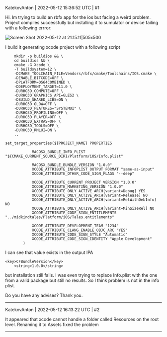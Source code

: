 KatekovAnton | 2022-05-12 15:36:52 UTC | #1

Hi. Im trying to build an rbfx app for the ios but facing a weird problem. Project compiles successfully but installing it to sumulator or device failing with a following errror:

![Screen Shot 2022-05-12 at 21.15.11|505x500](upload://uTA77iJWFxO9MscUUuIk3QMwJCB.png)

I build it generating xcode project with a following script

```
	mkdir -p buildios && \
	cd buildios && \
	cmake -G Xcode \
	-T buildsystem=12 \
	-DCMAKE_TOOLCHAIN_FILE=Vendors/rbfx/cmake/Toolchains/IOS.cmake \
	-DENABLE_BITCODE=OFF \
	-DPLATFORM=OS64COMBINED \
	-DDEPLOYMENT_TARGET=11.0 \
	-DURHO3D_COMPUTE=OFF \
	-DURHO3D_GRAPHICS_API=GLES2 \
	-DBUILD_SHARED_LIBS=ON \
	-DURHO3D_GLOW=OFF \
	-DURHO3D_FEATURES="SYSTEMUI" \
	-DURHO3D_PROFILING=OFF \
	-DURHO3D_PLAYER=OFF \
	-DURHO3D_EXTRAS=OFF \
	-DURHO3D_TOOLS=OFF \
	-DURHO3D_RMLUI=ON \
	..
```


```
set_target_properties(${PROJECT_NAME} PROPERTIES 

            MACOSX_BUNDLE_INFO_PLIST "${CMAKE_CURRENT_SOURCE_DIR}/Platform/iOS/Info.plist"

            MACOSX_BUNDLE_BUNDLE_VERSION "1.0.0"
            XCODE_ATTRIBUTE_INFOPLIST_OUTPUT_FORMAT "same-as-input"
            XCODE_ATTRIBUTE_OTHER_CODE_SIGN_FLAGS "--deep"
            
            XCODE_ATTRIBUTE_CURRENT_PROJECT_VERSION "1.0.0"
            XCODE_ATTRIBUTE_MARKETING_VERSION "1.0.0"
            XCODE_ATTRIBUTE_ONLY_ACTIVE_ARCH[variant=Debug] YES
            XCODE_ATTRIBUTE_ONLY_ACTIVE_ARCH[variant=Release] NO
            XCODE_ATTRIBUTE_ONLY_ACTIVE_ARCH[variant=RelWithDebInfo] NO
            XCODE_ATTRIBUTE_ONLY_ACTIVE_ARCH[variant=MinSizeRel] NO
            XCODE_ATTRIBUTE_CODE_SIGN_ENTITLEMENTS "../midkindtales/Platform/iOS/Tales.entitlements"
            
            XCODE_ATTRIBUTE_DEVELOPMENT_TEAM "1234"
            XCODE_ATTRIBUTE_CLANG_ENABLE_OBJC_ARC "YES"
            XCODE_ATTRIBUTE_CODE_SIGN_STYLE "Automatic"
            XCODE_ATTRIBUTE_CODE_SIGN_IDENTITY "Apple Development"
        )
```

I can see that value exists in the output IPA
```
<key>CFBundleVersion</key>
	<string>1.0.0</string>
```

but installation still fails. I was even trying to replace Info.plist with the one from a valid package but still no results. So I think problem is not in the info plist.

Do you have any advises? Thank you.

-------------------------

KatekovAnton | 2022-05-12 16:13:22 UTC | #2

It appeared that xcode cannot handle a folder called Resources on the root level. Renaming it to Assets fixed the problem

-------------------------

